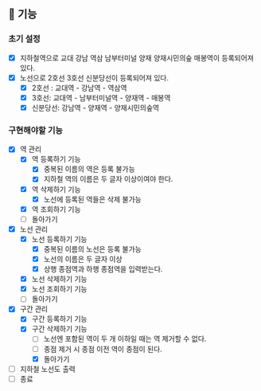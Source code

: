 
## 🚀 기능

### 초기 설정
- [x] 지하철역으로 교대 강남 역삼 남부터미널 양재 양재시민의숲 
  매봉역이 등록되어져 있다.
- [x] 노선으로 2호선 3호선 신분당선이 등록되어져 있다.
  - [x] 2호선 : 교대역 - 강남역 - 역삼역
  - [x] 3호선: 교대역 - 남부터미널역 - 양재역 - 매봉역
  - [x] 신분당선: 강남역 - 양재역 - 양재시민의숲역

### 구현해야할 기능
- [x] 역 관리
    - [x] 역 등록하기 기능
      - [x] 중복된 이름의 역은 등록 불가능
      - [x] 지하철 역의 이름은 두 글자 이상이여야 한다.
    - [x] 역 삭제하기 기능
      - [x] 노선에 등록된 역들은 삭제 불가능
    - [x] 역 조회하기 기능
    - [ ] 돌아가기
- [x] 노선 관리 
    - [x] 노선 등록하기 기능
      - [x] 중복된 이름의 노선은 등록 불가능
      - [x] 노선의 이름은 두 글자 이상
      - [x] 상행 종점역과 하행 종점역을 입력받는다.
    - [x] 노선 삭제하기 기능
    - [x] 노선 조회하기 기능
    - [ ] 돌아가기
- [X] 구간 관리
  - [X] 구간 등록하기 기능
  - [X] 구간 삭제하기 기능
    - [ ] 노선엔 포함된 역이 두 개 이하일 때는 역 제거할 수 없다.
    - [ ] 종점 제거 시 종점 이전 역이 종점이 된다.
    - [X] 돌아가기
- [ ] 지하철 노선도 출력
- [ ] 종료